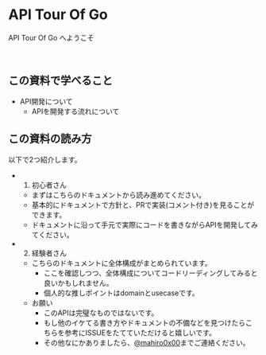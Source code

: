 # API Tour Of Go

API Tour Of Go へようこそ

<br>

## この資料で学べること
- API開発について
  - APIを開発する流れについて

## この資料の読み方

以下で2つ紹介します。

- 1. 初心者さん
  - まずはこちらのドキュメントから読み進めてください。
  - 基本的にドキュメントで方針と、PRで実装(コメント付き)を見ることができます。
  - ドキュメントに沿って手元で実際にコードを書きながらAPIを開発してみてください。
- 2. 経験者さん
  - こちらのドキュメントに全体構成がまとめられています。
    - ここを確認しつつ、全体構成についてコードリーディングしてみると良いかもしれません。
    - 個人的な推しポイントはdomainとusecaseです。
  - お願い
    - このAPIは完璧なものではないです。
    - もし他のイケてる書き方やドキュメントの不備などを見つけたらこちらを参考にISSUEをたてていただけると嬉しいです。
    - その他なにかありましたら、[@mahiro0x00](https://twitter.com/mahiro0x00)までご連絡ください。
